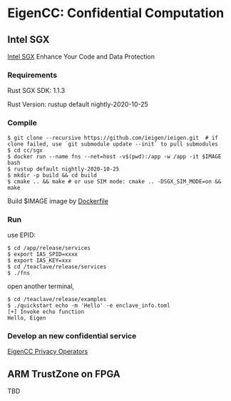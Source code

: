 # EigenCC: Confidential Computation

## Intel SGX

[Intel SGX](https://software.intel.com/content/www/us/en/develop/topics/software-guard-extensions.html) Enhance Your Code and Data Protection

### Requirements
Rust SGX SDK: 1.1.3

Rust Version: rustup default nightly-2020-10-25

### Compile

```
$ git clone --recursive https://github.com/ieigen/ieigen.git  # if clone failed, use `git submodule update --init` to pull submodules 
$ cd cc/sgx 
$ docker run --name fns --net=host -v$(pwd):/app -w /app -it $IMAGE bash
$ rustup default nightly-2020-10-25
$ mkdir -p build && cd build
$ cmake .. && make # or use SIM mode: cmake .. -DSGX_SIM_MODE=on && make 
```

Build $IMAGE image by [Dockerfile](./sgx/dcap/Dockerfile)

### Run

use EPID:
```
$ cd /app/release/services
$ export IAS_SPID=xxxx
$ export IAS_KEY=xxx
$ cd /teaclave/release/services
$ ./fns
```
open another terminal,
```
$ cd /teaclave/release/examples
$ ./quickstart echo -m 'Hello' -e enclave_info.toml
[+] Invoke echo function
Hello, Eigen
```

### Develop an new confidential service
[EigenCC Privacy Operators](../docs/operators.md)

## ARM TrustZone on FPGA 
TBD
